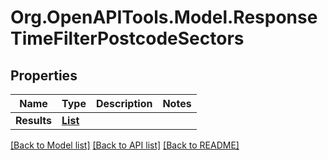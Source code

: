 # Org.OpenAPITools.Model.ResponseTimeFilterPostcodeSectors
## Properties

Name | Type | Description | Notes
------------ | ------------- | ------------- | -------------
**Results** | [**List<ResponseTimeFilterPostcodeSectorsResult>**](ResponseTimeFilterPostcodeSectorsResult.md) |  | 

[[Back to Model list]](../README.md#documentation-for-models) [[Back to API list]](../README.md#documentation-for-api-endpoints) [[Back to README]](../README.md)


